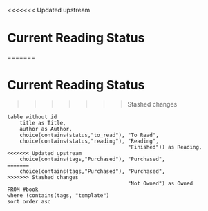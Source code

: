 <<<<<<< Updated upstream
# Current Reading Status

=======
 # Current Reading Status
>>>>>>> Stashed changes
```dataview
table without id 
	title as Title, 
	author as Author, 
	choice(contains(status,"to_read"), "To Read", 
	choice(contains(status,"reading"), "Reading", 
									   "Finished")) as Reading,
<<<<<<< Updated upstream
	choice(contains(tags,"Purchased"), "Purchased", 
=======
	choice(contains(tags,"Purchased"), "Purchased",  
>>>>>>> Stashed changes
									   "Not Owned") as Owned
FROM #book 
where !contains(tags, "template")
sort order asc
```

